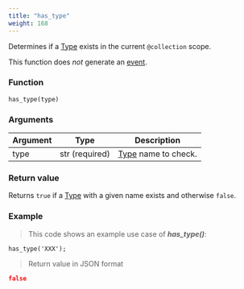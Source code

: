 ```yaml
---
title: "has_type"
weight: 168
---
```


Determines if a [Type](../../data-types/type) exists in the current `@collection` scope.

This function does *not* generate an [event](../../overview/events).

### Function

`has_type(type)`

### Arguments

Argument | Type | Description
-------- | ---- | -----------
type | str (required) | [Type](../../data-types/type) name to check.

### Return value

Returns `true` if a [Type](../../data-types/type) with a given name exists and otherwise `false`.

### Example

> This code shows an example use case of ***has_type()***:

```thingsdb,json_response
has_type('XXX');
```

> Return value in JSON format

```json
false
```
